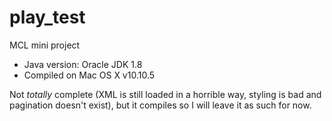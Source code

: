# play_test
MCL mini project

- Java version: Oracle JDK 1.8
- Compiled on Mac OS X v10.10.5

Not _totally_ complete (XML is still loaded in a horrible way, styling is bad and pagination doesn't exist), but it compiles so I will leave it as such for now.
